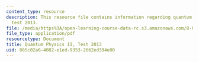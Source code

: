 ```yaml
---
content_type: resource
description: This resource file contains information regarding quantum physics II,
  test 2013.
file: /media/https%3A/open-learning-course-data-rc.s3.amazonaws.com/8-05-quantum-physics-ii-fall-2013/865c02a64082e1ed93532662ed394e00_MIT8_05F13_test_2013_v3.pdf
file_type: application/pdf
resourcetype: Document
title: Quantum Physics II, Test 2013
uid: 865c02a6-4082-e1ed-9353-2662ed394e00
---
```

